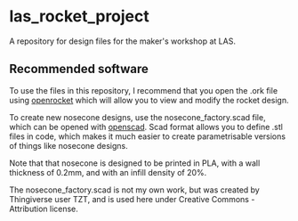 # las_rocket_project
A repository for design files for the maker's workshop at LAS.

## Recommended software

To use the files in this repository, I recommend that you open the .ork file using [openrocket](https://openrocket.info/) which will allow you to view and modify the rocket design.

To create new nosecone designs, use the nosecone_factory.scad file, which can be opened with [openscad](https://openscad.org/). Scad format allows you to define .stl files in code, which makes it much easier to create parametrisable versions of things like nosecone designs.

Note that that nosecone is designed to be printed in PLA, with a wall thickness of 0.2mm, and with an infill density of 20%.

The nosecone_factory.scad is not my own work, but was created by Thingiverse user TZT, and is used here under Creative Commons - Attribution license.
